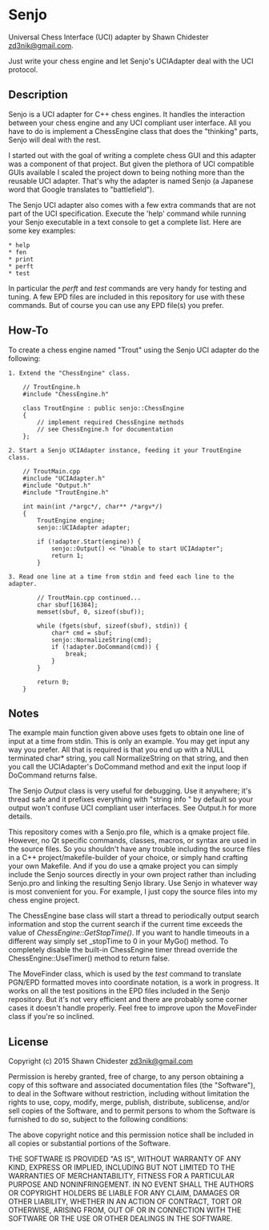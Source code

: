 Senjo
=====

Universal Chess Interface (UCI) adapter by Shawn Chidester <zd3nik@gmail.com>.

Just write your chess engine and let Senjo's UCIAdapter deal with the UCI protocol.

Description
-----------

Senjo is a UCI adapter for C++ chess engines.  It handles the interaction between your chess engine and any UCI compliant user interface.  All you have to do is implement a ChessEngine class that does the "thinking" parts, Senjo will deal with the rest.

I started out with the goal of writing a complete chess GUI and this adapter was a component of that project.  But given the plethora of UCI compatible GUIs available I scaled the project down to being nothing more than the reusable UCI adapter.  That's why the adapter is named Senjo (a Japanese word that Google translates to "battlefield").

The Senjo UCI adapter also comes with a few extra commands that are not part of the UCI specification.  Execute the 'help' command while running your Senjo executable in a text console to get a complete list.  Here are some key examples:

    * help
    * fen
    * print
    * perft
    * test

In particular the *perft* and *test* commands are very handy for testing and tuning.  A few EPD files are included in this repository for use with these commands.  But of course you can use any EPD file(s) you prefer.

How-To
------

To create a chess engine named "Trout" using the Senjo UCI adapter do the following:

    1. Extend the "ChessEngine" class.

        // TroutEngine.h
        #include "ChessEngine.h"

        class TroutEngine : public senjo::ChessEngine
        {
            // implement required ChessEngine methods
            // see ChessEngine.h for documentation
        };

    2. Start a Senjo UCIAdapter instance, feeding it your TroutEngine class.

        // TroutMain.cpp
        #include "UCIAdapter.h"
        #include "Output.h"
        #include "TroutEngine.h"

        int main(int /*argc*/, char** /*argv*/)
        {
            TroutEngine engine;
            senjo::UCIAdapter adapter;

            if (!adapter.Start(engine)) {
                senjo::Output() << "Unable to start UCIAdapter";
                return 1;
            }

    3. Read one line at a time from stdin and feed each line to the adapter.

            // TroutMain.cpp continued...
            char sbuf[16384];
            memset(sbuf, 0, sizeof(sbuf));

            while (fgets(sbuf, sizeof(sbuf), stdin)) {
                char* cmd = sbuf;
                senjo::NormalizeString(cmd);
                if (!adapter.DoCommand(cmd)) {
                    break;
                }
            }

            return 0;
        }


Notes
-----

The example main function given above uses fgets to obtain one line of input at a time from stdin.  This is only an example.  You may get input any way you prefer.  All that is required is that you end up with a NULL terminated char* string, you call NormalizeString on that string, and then you call the UCIAdapter's DoCommand method and exit the input loop if DoCommand returns false.

The Senjo *Output* class is very useful for debugging.  Use it anywhere; it's thread safe and it prefixes everything with "string info " by default so your output won't confuse UCI compliant user interfaces.  See Output.h for more details.

This repository comes with a Senjo.pro file, which is a qmake project file.  However, no Qt specific commands, classes, macros, or syntax are used in the source files.  So you shouldn't have any trouble including the source files in a C++ project/makefile-builder of your choice, or simply hand crafting your own Makefile.  And if you do use a qmake project you can simply include the Senjo sources directly in your own project rather than including Senjo.pro and linking the resulting Senjo library.  Use Senjo in whatever way is most convenient for you.  For example, I just copy the source files into my chess engine project.

The ChessEngine base class will start a thread to periodically output search information and stop the current search if the current time exceeds the value of *ChessEngine::GetStopTime()*.  If you want to handle timeouts in a different way simply set _stopTime to 0 in your MyGo() method.  To completely disable the built-in ChessEngine timer thread override the ChessEngine::UseTimer() method to return false.

The MoveFinder class, which is used by the *test* command to translate PGN/EPD formatted moves into coordinate notation, is a work in progress.  It works on all the test positions in the EPD files included in the Senjo repository.  But it's not very efficient and there are probably some corner cases it doesn't handle properly.  Feel free to improve upon the MoveFinder class if you're so inclined.

License
-------

Copyright (c) 2015 Shawn Chidester <zd3nik@gmail.com>

Permission is hereby granted, free of charge, to any person obtaining a copy
of this software and associated documentation files (the "Software"), to deal
in the Software without restriction, including without limitation the rights
to use, copy, modify, merge, publish, distribute, sublicense, and/or sell
copies of the Software, and to permit persons to whom the Software is
furnished to do so, subject to the following conditions:

The above copyright notice and this permission notice shall be included in
all copies or substantial portions of the Software.

THE SOFTWARE IS PROVIDED "AS IS", WITHOUT WARRANTY OF ANY KIND, EXPRESS OR
IMPLIED, INCLUDING BUT NOT LIMITED TO THE WARRANTIES OF MERCHANTABILITY,
FITNESS FOR A PARTICULAR PURPOSE AND NONINFRINGEMENT. IN NO EVENT SHALL THE
AUTHORS OR COPYRIGHT HOLDERS BE LIABLE FOR ANY CLAIM, DAMAGES OR OTHER
LIABILITY, WHETHER IN AN ACTION OF CONTRACT, TORT OR OTHERWISE, ARISING FROM,
OUT OF OR IN CONNECTION WITH THE SOFTWARE OR THE USE OR OTHER DEALINGS IN
THE SOFTWARE.
